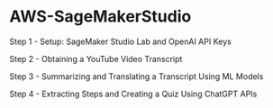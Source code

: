 # AWS-SageMakerStudio
Step 1 - Setup: SageMaker Studio Lab and OpenAI API Keys

Step 2 - Obtaining a YouTube Video Transcript

Step 3 - Summarizing and Translating a Transcript Using ML Models

Step 4 - Extracting Steps and Creating a Quiz Using ChatGPT APIs
